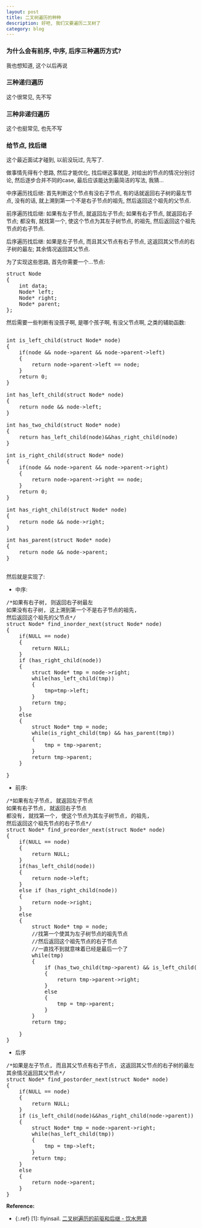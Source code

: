 ```yaml
---
layout: post
title: 二叉树遍历的种种
description: 好吧, 我们又要遍历二叉树了 
category: blog
---
```


### 为什么会有前序, 中序, 后序三种遍历方式?

我也想知道, 这个以后再说

### 三种递归遍历

这个很常见, 先不写

### 三种非递归遍历

这个也挺常见, 也先不写

### 给节点, 找后继

这个最近面试才碰到, 以前没玩过, 先写了.

做事情先得有个思路, 然后才能优化, 找后继这事就是, 对给出的节点的情况分别讨论, 然后逐步合并不同的case, 最后应该能达到最简洁的写法, 我猜...

中序遍历找后继: 首先判断这个节点有没右子节点, 有的话就返回右子树的最左节点, 没有的话, 就上溯到第一个不是右子节点的祖先, 然后返回这个祖先的父节点.

前序遍历找后继: 如果有左子节点, 就返回左子节点; 如果有右子节点, 就返回右子节点; 都没有, 就找第一个, 使这个节点为其左子树节点, 的祖先, 然后返回这个祖先节点的右子节点.

后序遍历找后继: 如果是左子节点, 而且其父节点有右子节点, 这返回其父节点的右子树的最左; 其余情况返回其父节点.

为了实现这些思路, 首先你需要一个...节点:

<pre>
struct Node
{
    int data;
    Node* left;
    Node* right;
    Node* parent;
};
</pre>

然后需要一些判断有没孩子啊, 是哪个孩子啊, 有没父节点啊, 之类的辅助函数:

<pre>

int is_left_child(struct Node* node)
{
    if(node && node->parent && node->parent->left)
    {
        return node->parent->left == node;
    }
    return 0;
}

int has_left_child(struct Node* node)
{
    return node && node->left;
}

int has_two_child(struct Node* node)
{
    return has_left_child(node)&&has_right_child(node)
}

int is_right_child(struct Node* node)
{
    if(node && node->parent && node->parent->right)
    {
        return node->parent->right == node;
    }
    return 0;
}

int has_right_child(struct Node* node)
{
    return node && node->right;
}

int has_parent(struct Node* node)
{
    return node && node->parent;
}

</pre>

然后就是实现了:

- 中序:

<pre>
/*如果有右子树, 则返回右子树最左
如果没有右子树, 这上溯到第一个不是右子节点的祖先, 
然后返回这个祖先的父节点*/
struct Node* find_inorder_next(struct Node* node)
{
    if(NULL == node)
    {
        return NULL;
    }
    if (has_right_child(node))
    {
        struct Node* tmp = node->right;
        while(has_left_child(tmp))
        {
            tmp=tmp->left;
        }
        return tmp;
    }
    else
    {
        struct Node* tmp = node;
        while(is_right_child(tmp) && has_parent(tmp))
        {
            tmp = tmp->parent;
        }
        return tmp->parent;
    }
    
}
</pre>

- 前序:

<pre>
/*如果有左子节点, 就返回左子节点
如果有右子节点, 就返回右子节点
都没有, 就找第一个, 使这个节点为其左子树节点, 的祖先,
然后返回这个祖先节点的右子节点*/
struct Node* find_preorder_next(struct Node* node)
{
    if(NULL == node)
    {
        return NULL;
    }
    if(has_left_child(node))
    {
        return node->left;
    }
    else if (has_right_child(node))
    {
        return node->right;
    }
    else
    {    
        struct Node* tmp = node;
        //找第一个使其为左子树节点的祖先节点
        //然后返回这个祖先节点的右子节点
        //一直找不到就意味着已经是最后一个了
        while(tmp)
        {
            if (has_two_child(tmp->parent) && is_left_child(tmp))
            {
                return tmp->parent->right;
            }
            else
            {
                tmp = tmp->parent;
            }
        }
        return tmp;
        
    }
}
</pre>

- 后序

<pre>
/*如果是左子节点, 而且其父节点有右子节点, 这返回其父节点的右子树的最左
其余情况返回其父节点*/
struct Node* find_postorder_next(struct Node* node)
{
    if(NULL == node)
    {
        return NULL;
    }
    if (is_left_child(node)&&has_right_child(node->parent))
    {
        struct Node* tmp = node->parent->right;
        while(has_left_child(tmp))
        {
            tmp = tmp->left;
        }
        return tmp;
    }
    else
    {
        return node->parent;
    }
}
</pre>

**Reference:**  

* {:.ref} \[1]: flyinsail. [二叉树遍历的前驱和后继 - 饮水思源](http://bbs.sjtu.edu.cn/bbscon,board,Algorithm,file,M.1041171619.A.html)